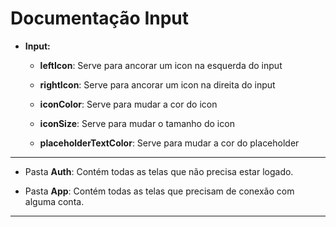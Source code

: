 # Documentação Input
* **Input:**
    * **leftIcon**: Serve para ancorar um icon na esquerda do input
    * **rightIcon**: Serve para ancorar um icon na direita do input

    * **iconColor**: Serve para mudar a cor do icon
    * **iconSize**: Serve para mudar o tamanho do icon
    * **placeholderTextColor**: Serve para mudar a cor do placeholder
---
* Pasta **Auth**: Contém todas as telas que não precisa estar logado.

* Pasta **App**: Contém todas as telas que precisam de conexão com alguma conta.
---
